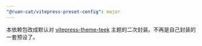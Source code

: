 ```yaml
---
"@ruan-cat/vitepress-preset-config": major
---
```


本依赖包改成默认对 [vitepress-theme-teek](https://github.com/Kele-Bingtang/vitepress-theme-teek) 主题的二次封装。不再是自己封装的一套预设了。
